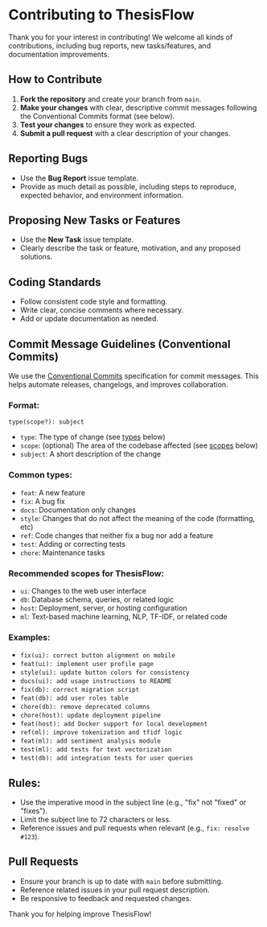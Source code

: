 # Contributing to ThesisFlow

Thank you for your interest in contributing! We welcome all kinds of contributions, including bug reports, new tasks/features, and documentation improvements.

## How to Contribute

1. **Fork the repository** and create your branch from `main`.
2. **Make your changes** with clear, descriptive commit messages following the Conventional Commits format (see below).
3. **Test your changes** to ensure they work as expected.
4. **Submit a pull request** with a clear description of your changes.

## Reporting Bugs

- Use the **Bug Report** issue template.
- Provide as much detail as possible, including steps to reproduce, expected behavior, and environment information.

## Proposing New Tasks or Features

- Use the **New Task** issue template.
- Clearly describe the task or feature, motivation, and any proposed solutions.

## Coding Standards

- Follow consistent code style and formatting.
- Write clear, concise comments where necessary.
- Add or update documentation as needed.

## Commit Message Guidelines (Conventional Commits)

We use the [Conventional Commits](https://www.conventionalcommits.org/) specification for commit messages. This helps automate releases, changelogs, and improves collaboration.

### Format:
```
type(scope?): subject
```
- `type`: The type of change (see [types](#common-types) below)
- `scope`: (optional) The area of the codebase affected (see [scopes](#recommended-scopes-for-thesisflow) below)
- `subject`: A short description of the change

### Common types:
- `feat`: A new feature
- `fix`: A bug fix
- `docs`: Documentation only changes
- `style`: Changes that do not affect the meaning of the code (formatting, etc)
- `ref`: Code changes that neither fix a bug nor add a feature
- `test`: Adding or correcting tests
- `chore`: Maintenance tasks

### Recommended scopes for ThesisFlow:
- `ui`: Changes to the web user interface
- `db`: Database schema, queries, or related logic
- `host`: Deployment, server, or hosting configuration
- `ml`: Text-based machine learning, NLP, TF-IDF, or related code

### Examples:
- `fix(ui): correct button alignment on mobile`
- `feat(ui): implement user profile page`
- `style(ui): update button colors for consistency`
- `docs(ui): add usage instructions to README`
- `fix(db): correct migration script`
- `feat(db): add user roles table`
- `chore(db): remove deprecated columns`
- `chore(host): update deployment pipeline`
- `feat(host): add Docker support for local development`
- `ref(ml): improve tokenization and tfidf logic`
- `feat(ml): add sentiment analysis module`
- `test(ml): add tests for text vectorization`
- `test(db): add integration tests for user queries`

## Rules:
- Use the imperative mood in the subject line (e.g., "fix" not "fixed" or "fixes").
- Limit the subject line to 72 characters or less.
- Reference issues and pull requests when relevant (e.g., `fix: resolve #123`).

## Pull Requests

- Ensure your branch is up to date with `main` before submitting.
- Reference related issues in your pull request description.
- Be responsive to feedback and requested changes.

Thank you for helping improve ThesisFlow!
